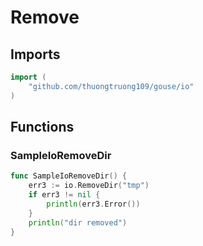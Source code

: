 # Remove

## Imports

```go
import (
	"github.com/thuongtruong109/gouse/io"
)
```
## Functions


### SampleIoRemoveDir

```go
func SampleIoRemoveDir() {
	err3 := io.RemoveDir("tmp")
	if err3 != nil {
		println(err3.Error())
	}
	println("dir removed")
}
```
